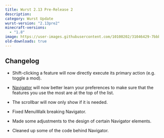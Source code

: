 ```yaml
---
title: Wurst 2.13 Pre-Release 2
description:
category: Wurst Update
wurst-version: "2.13pre2"
minecraft-versions:
  - "1.8"
image: https://user-images.githubusercontent.com/10100202/31046429-7bbb684c-a5f8-11e7-87a9-b07a8487c79c.jpg
old-downloads: true
---
```

## Changelog

- Shift-clicking a feature will now directly execute its primary action (e.g. toggle a mod).

- [Navigator](https://wiki.wurstclient.net/navigator) will now better learn your preferences to make sure that the features you use the most are at the top of the list.

- The scrollbar will now only show if it is needed.

- Fixed MenuWalk breaking Navigator.

- Made some adjustments to the design of certain Navigator elements.

- Cleaned up some of the code behind Navigator.
